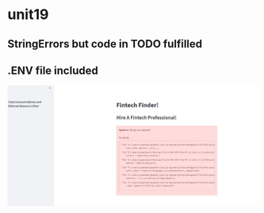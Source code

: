 # unit19
## StringErrors but code in TODO fulfilled
## .ENV file included
![StringErrors](https://github.com/1ightray/unit19/blob/main/Capture1.JPG?raw=true)
